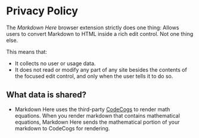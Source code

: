 # Privacy Policy

The _Markdown Here_ browser extension strictly does one thing: Allows users to convert Markdown to HTML inside a rich edit control. Not one thing else.

This means that:
- It collects no user or usage data.
- It does not read or modify any part of any site besides the contents of the focused edit control, and only when the user tells it to do so.

## What data is shared?

- Markdown Here uses the third-party [CodeCogs](https://codecogs.com/) to render math equations. When you render markdown that contains mathematical equations, Markdown Here sends the mathematical portion of your markdown to CodeCogs for rendering.
